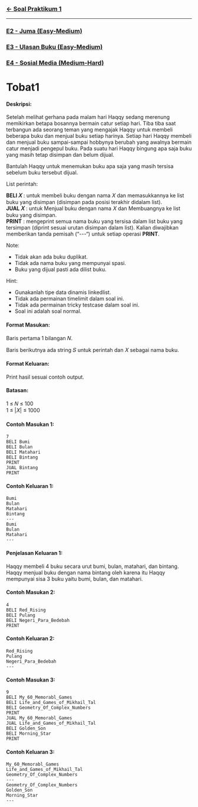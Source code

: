 ### [← Soal Praktikum 1](../../)
<hr />

### [E2 - Juma (Easy-Medium)](../prob-E2)
### [E3 - Ulasan Buku (Easy-Medium)](../prob-E3)
### [E4 - Sosial Media (Medium-Hard)](../prob-E4)
# Tobat1

#### Deskripsi: 
Setelah melihat gerhana pada malam hari Haqqy sedang merenung memikirkan betapa bosannya bermain catur setiap hari. Tiba tiba saat terbangun ada seorang teman yang mengajak Haqqy untuk membeli beberapa buku dan menjual buku setiap harinya. Setiap hari Haqqy membeli dan menjual buku sampai-sampai hobbynya berubah yang awalnya bermain catur menjadi pengepul buku. Pada suatu hari Haqqy bingung apa saja buku yang masih tetap disimpan dan belum dijual.

Bantulah Haqqy untuk menemukan buku apa saja yang masih tersisa sebelum buku tersebut dijual.

List perintah:

**BELI 𝑋** : untuk membeli buku dengan nama 𝑋 dan memasukkannya ke list buku yang disimpan (disimpan pada posisi terakhir didalam list).<br>
**JUAL 𝑋** : untuk Menjual buku dengan nama 𝑋 dan Membuangnya ke list buku yang disimpan.<br>
**PRINT** : mengeprint semua nama buku yang tersisa dalam list buku yang tersimpan (diprint sesuai urutan disimpan dalam list). Kalian diwajibkan memberikan tanda pemisah (“---“) untuk setiap operasi **PRINT**.<br>

Note:
- Tidak akan ada buku duplikat.
- Tidak ada nama buku yang mempunyai spasi.
- Buku yang dijual pasti ada dilist buku.

Hint:
- Gunakanlah tipe data dinamis linkedlist.
- Tidak ada permainan timelimit dalam soal ini.
- Tidak ada permainan tricky testcase dalam soal ini.
- Soal ini adalah soal normal.

#### Format Masukan:
Baris pertama 1 bilangan 𝑁.

Baris berikutnya ada string 𝑆 untuk perintah dan 𝑋 sebagai nama buku.

#### Format Keluaran:
Print hasil sesuai contoh output.

#### Batasan:
1 ≤ 𝑁 ≤ 100<br>
1 ≤ |𝑋| ≤ 1000

#### Contoh Masukan 1:
```
7
BELI Bumi
BELI Bulan
BELI Matahari
BELI Bintang
PRINT
JUAL Bintang
PRINT
```

#### Contoh Keluaran 1:
```
Bumi
Bulan
Matahari
Bintang
---
Bumi
Bulan
Matahari
---
```

#### Penjelasan Keluaran 1:
Haqqy membeli 4 buku secara urut bumi, bulan, matahari, dan bintang. Haqqy menjual buku dengan nama bintang oleh karena itu Haqqy mempunyai sisa 3 buku yaitu bumi, bulan, dan matahari.

#### Contoh Masukan 2:
```
4
BELI Red_Rising
BELI Pulang
BELI Negeri_Para_Bedebah
PRINT
```

#### Contoh Keluaran 2:
```
Red_Rising
Pulang
Negeri_Para_Bedebah
---
```

#### Contoh Masukan 3:
```
9
BELI My_60_Memorabl_Games
BELI Life_and_Games_of_Mikhail_Tal
BELI Geometry_Of_Complex_Numbers
PRINT
JUAL My_60_Memorabl_Games
JUAL Life_and_Games_of_Mikhail_Tal
BELI Golden_Son
BELI Morning_Star
PRINT
```

#### Contoh Keluaran 3:
```
My_60_Memorabl_Games
Life_and_Games_of_Mikhail_Tal
Geometry_Of_Complex_Numbers
---
Geometry_Of_Complex_Numbers
Golden_Son
Morning_Star
---
```
